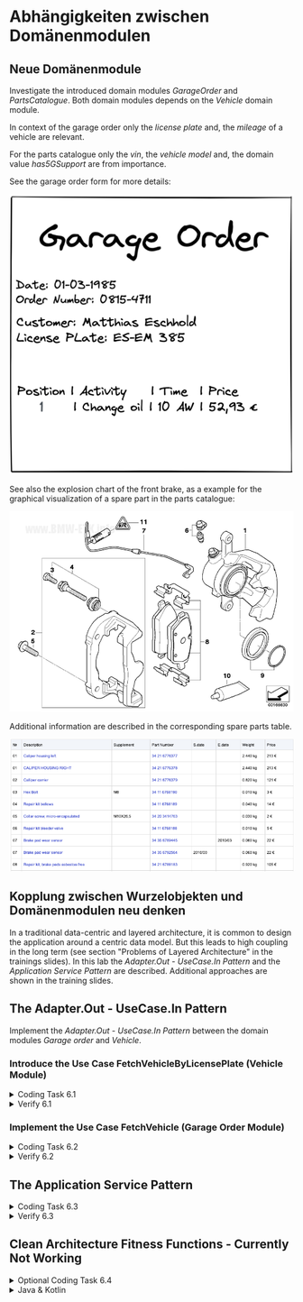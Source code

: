 # Abhängigkeiten zwischen Domänenmodulen

## Neue Domänenmodule

Investigate the introduced domain modules _GarageOrder_ and _PartsCatalogue_. Both domain modules
depends on the _Vehicle_ domain module.

In context of the garage order only the _license plate_ and, the _mileage_ of a vehicle are relevant.

For the parts catalogue only the _vin_, the _vehicle model_ and, the domain value _has5GSupport_
are from importance.

See the garage order form for more details:

![Garage Order Form](../img/garage-order-form.png)

See also the explosion chart of the front brake, as a example for the graphical visualization of a spare part in the parts catalogue:

![Explosion Chart for Front Brake](../img/explosion-chart.png)

Additional information are described in the corresponding spare parts table.

![Spare Parts Table for Front Brake](../img/spare-parts-table.png)

## Kopplung zwischen Wurzelobjekten und Domänenmodulen neu denken

In a traditional data-centric and layered architecture, it is common to design the application around a centric data model.
But this leads to high coupling in the long term (see section "Problems of Layered Architecture" in the trainings slides).
In this lab the <i>Adapter.Out - UseCase.In Pattern</i> and the <i>Application Service Pattern</i> are described. Additional approaches
are shown in the training slides.

## The Adapter.Out - UseCase.In Pattern

Implement the <i>Adapter.Out - UseCase.In Pattern</i> between the domain modules <i>Garage order</i> and <i>Vehicle</i>.

### Introduce the Use Case FetchVehicleByLicensePlate (Vehicle Module)

<details>
   <summary>Coding Task 6.1</summary>
   <ol>
      <li>
         Introduce an additional incoming use case in the domain module <i>Vehicle</i> with the name 
         <i>FetchVehicleByLicensePlate</i>. The use case should contain the method <i>fetchByLicensePlate</i>
      </li>
      <li>
         Implement the use case by extending the <i>VehicleQueryService</i>.
      </li>
   </ol>

   <details>
      <summary>Java</summary>

```java
Vehicle fetchByLicensePlate(LicensePlate licensePlate);
```

</details>

<details>
      <summary>Kotlin</summary>

```kotlin
fun fetchByLicensePlate(licensePlate: LicensePlate): Vehicle;
```

   </details>

   <details>
      <summary>C#</summary>

```java
Vehicle FetchByLicensePlate(LicensePlate licensePlate);
```

   </details>

</details>

<details>
   <summary>Verify 6.1</summary>
   <b>RUN</b> DomainRing_Task_6_1
   <br/>
   <b>RUN</b> ArchitectureTest_Task_6_1 (Java & Kotlin)
   <br/>
   <b>RUN</b> all architecture tests (C#)
</details>

### Implement the Use Case FetchVehicle (Garage Order Module)

<details>
<summary>Coding Task 6.2</summary>
   <ol>
      <li>
         Have a look at the outgoing use case <i>FetchVehicle</i> in <i>garage/order/usecase/out</i>
      </li>
      <li>
         Implement the output adapter with the name <i>VehicleModuleClient</i> and a mapper with the name 
         <i>VehicleToOriginVehicleMapper</i>.
      </li>
   </ol>
</details>

<details>
   <summary>Verify 6.2</summary>
   <b>RUN</b> OutputAdapter_Task_6_2
   <br/>
   <b>RUN</b> ArchitectureTest_Task_6_2 (Java & Kotlin)
   <br/>
   <b>RUN</b> all architecture tests (C#)
</details>

## The Application Service Pattern

<details>
   <summary>Coding Task 6.3</summary>
Implement the <i>Application Service Pattern</i> between the domain modules <i>Parts Catalogue</i> and <i>Vehicle</i>.
<ol>
   <li>
      Have a look at the <i>ExplosionChartApplicationService</i> in <i>parts/catalogue/appservice</i> and notice the dependency to
      <i>VehicleQuery</i> of the domain module vehicle.
   </li>
   <li>
        Complete the implementation of the use case <i>ExplosionChartQuery</i> in <i>ExplosionChartQueryService</i>
   </li>
   <li>
        Use <i>VehicleQuery</i> from the vehicle module to fetch necessary vehicle data
   </li>
    <li>
        Implement and use the mapper <i>VehicleToOriginVehicleMapper</i>
   </li>
</ol>

</details>

<details>
   <summary>Verify 6.3</summary>
   <b>RUN</b> ApplicationService_Task_6_3
   <br/>
   <b>RUN</b> ArchitectureTest_Task_6_3 (Java & Kotlin)
   <br/>
   <b>RUN</b> all architecture tests (C#)
</details>

##  Clean Architecture Fitness Functions - Currently Not Working

<details>
   <summary>Optional Coding Task 6.4</summary>

<ol>
   <li>
      <b>RUN</b> CleanArchitectureTest
   </li>
   <li>
      Fix the test by extending the test <i>should_check_clean_architecture_all_rings_architectural_expressive</i> 
   </li>
   <li>
      <b>RUN</b> CleanArchitectureTest again. Why did the test pass now?
   </li>
</ol>
</details>

<details>
   <summary>Java & Kotlin</summary>

```java
.adapterOutOfAdapterOutUseCaseInPattern("..garage.order.adapter.out..")
.applicationService("..parts.catalogue.appservice..")
```

</details>
